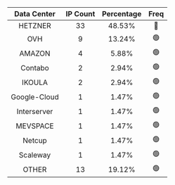 | Data Center | IP Count | Percentage | Freq |
|:------------:|:--------:|:-----------:|:-----:|
| HETZNER | 33 | 48.53% | 🔴 |
| OVH | 9 | 13.24% | 🟢 |
| AMAZON | 4 | 5.88% | 🟢 |
| Contabo | 2 | 2.94% | 🟢 |
| IKOULA | 2 | 2.94% | 🟢 |
| Google-Cloud | 1 | 1.47% | 🟢 |
| Interserver | 1 | 1.47% | 🟢 |
| MEVSPACE | 1 | 1.47% | 🟢 |
| Netcup | 1 | 1.47% | 🟢 |
| Scaleway | 1 | 1.47% | 🟢 |
| OTHER | 13 | 19.12% | 🟢 |